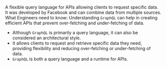 A flexible query language for APIs allowing clients to request specific data. It was developed by Facebook and can combine data from multiple sources. 
What Engineers need to know: Understanding `GraphQL` can help in creating efficient APIs that prevent over-fetching and under-fetching of data. 

- Although `GraphQL` is primarily a query language, it can also be considered an architectural style.
- It allows clients to request and retrieve specific data they need, providing flexibility and reducing over-fetching or under-fetching of data.
- `GraphQL` is both a query language and a runtime for APIs. 